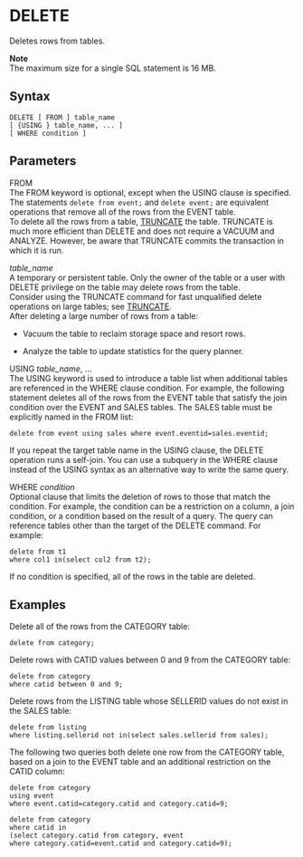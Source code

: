 # DELETE<a name="r_DELETE"></a>

Deletes rows from tables\.

**Note**  
The maximum size for a single SQL statement is 16 MB\.

## Syntax<a name="r_DELETE-synopsis"></a>

```
DELETE [ FROM ] table_name
[ {USING } table_name, ... ]
[ WHERE condition ]
```

## Parameters<a name="r_DELETE-parameters"></a>

FROM  
The FROM keyword is optional, except when the USING clause is specified\. The statements `delete from event;` and `delete event;` are equivalent operations that remove all of the rows from the EVENT table\.  
To delete all the rows from a table, [TRUNCATE](r_TRUNCATE.md) the table\. TRUNCATE is much more efficient than DELETE and does not require a VACUUM and ANALYZE\. However, be aware that TRUNCATE commits the transaction in which it is run\.

 *table\_name*   
A temporary or persistent table\. Only the owner of the table or a user with DELETE privilege on the table may delete rows from the table\.  
Consider using the TRUNCATE command for fast unqualified delete operations on large tables; see [TRUNCATE](r_TRUNCATE.md)\.  
After deleting a large number of rows from a table:  

+ Vacuum the table to reclaim storage space and resort rows\.

+ Analyze the table to update statistics for the query planner\.

USING *table\_name*, \.\.\.  
The USING keyword is used to introduce a table list when additional tables are referenced in the WHERE clause condition\. For example, the following statement deletes all of the rows from the EVENT table that satisfy the join condition over the EVENT and SALES tables\. The SALES table must be explicitly named in the FROM list:  

```
delete from event using sales where event.eventid=sales.eventid;
```
If you repeat the target table name in the USING clause, the DELETE operation runs a self\-join\. You can use a subquery in the WHERE clause instead of the USING syntax as an alternative way to write the same query\.

WHERE *condition*   
Optional clause that limits the deletion of rows to those that match the condition\. For example, the condition can be a restriction on a column, a join condition, or a condition based on the result of a query\. The query can reference tables other than the target of the DELETE command\. For example:  

```
delete from t1
where col1 in(select col2 from t2);
```
If no condition is specified, all of the rows in the table are deleted\.

## Examples<a name="r_DELETE-examples"></a>

Delete all of the rows from the CATEGORY table:

```
delete from category;
```

Delete rows with CATID values between 0 and 9 from the CATEGORY table:

```
delete from category
where catid between 0 and 9;
```

Delete rows from the LISTING table whose SELLERID values do not exist in the SALES table:

```
delete from listing
where listing.sellerid not in(select sales.sellerid from sales);
```

The following two queries both delete one row from the CATEGORY table, based on a join to the EVENT table and an additional restriction on the CATID column:

```
delete from category
using event
where event.catid=category.catid and category.catid=9;
```

```
delete from category
where catid in
(select category.catid from category, event
where category.catid=event.catid and category.catid=9);
```